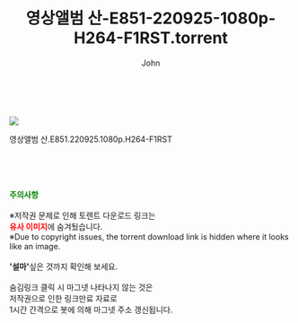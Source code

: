 ﻿---
layout: post
title:  "    영상앨범 산-E851-220925-1080p-H264-F1RST.torrent"
author: John
categories: [ TV ]
tags: [  ]
image: https://torrentrj55.com/uploadfile/full/f90aaa20438748f33a5ffed281bb8bfbd5837bb4.jpg 
description: "    영상앨범 산-E851-220925-1080p-H264-F1RST torrent 정보 공유"
toc: true
toc_sticky: true
---

<br>
<p><img src="https://torrentrj55.com/uploadfile/full/f90aaa20438748f33a5ffed281bb8bfbd5837bb4.jpg"/></p>
 영상앨범 산.E851.220925.1080p.H264-F1RST  
    
<br><br><br>
<p data-ke-size="size16"><b><span style="color: green;">주의사항</span></b><br /><br />※저작권 문제로 인해 토렌트 다운로드 링크는<br /><b><span style="color: red;">유사 이미지</span></b>에 숨겨뒀습니다.<br />※Due to copyright issues, the torrent download link is hidden where it looks like an image.<br /><br /><b>'설마'</b>싶은 것까지 확인해 보세요.<br /><br />숨김링크 클릭 시 마그넷 나타나지 않는 것은<br />저작권으로 인한 링크만료 자료로<br />1시간 간격으로 봇에 의해 마그넷 주소 갱신됩니다.</p>
